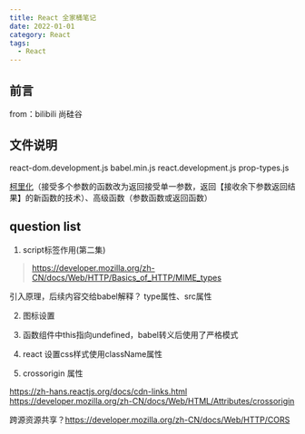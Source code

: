 ```yaml
---
title: React 全家桶笔记
date: 2022-01-01
category: React
tags:
  - React
---
```


<!-- more -->
## 前言

from：bilibili 尚硅谷

## 文件说明

react-dom.development.js
babel.min.js
react.development.js
prop-types.js


[柯里化](https://www.jianshu.com/p/2975c25e4d71)（接受多个参数的函数改为返回接受单一参数，返回【接收余下参数返回结果】的新函数的技术）、高级函数（参数函数或返回函数）



## question list

1. script标签作用(第二集)

> https://developer.mozilla.org/zh-CN/docs/Web/HTTP/Basics_of_HTTP/MIME_types

引入<script type="text/babel"></script>原理，后续内容交给babel解释？ type属性、src属性

2. 图标设置

3. 函数组件中this指向undefined，babel转义后使用了严格模式

4. react 设置css样式使用className属性

5.  crossorigin 属性 

https://zh-hans.reactjs.org/docs/cdn-links.html
https://developer.mozilla.org/zh-CN/docs/Web/HTML/Attributes/crossorigin

跨源资源共享？https://developer.mozilla.org/zh-CN/docs/Web/HTTP/CORS
